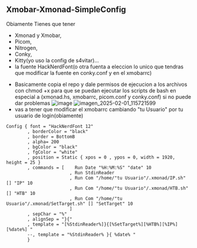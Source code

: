 Xmobar-Xmonad-SimpleConfig
--------------------------------------
Obiamente Tienes que tener
- Xmonad y Xmobar,
- Picom,
- Nitrogen,
- Conky,
- Kitty(yo uso la config de s4vitar)...
- la fuente HackNerdFont(o otra fuenta a eleccion lo unico que tendras que modificar la fuente en conky.conf y en el xmobarrc)
* Basicamente copia el repo y dale permisos de ejecucion a los archivos con chmod +x para que se puedan ejecutar los scripts de bash en especial a (xmonad.hs, xmobarrc, picom.conf y conky.conf) si no puede dar problemas
![image](https://github.com/user-attachments/assets/e243351a-5bbd-4c6e-8f54-79716fd92e2d)
![imagen_2025-02-01_115721599](https://github.com/user-attachments/assets/085926e8-bd28-4f7a-b807-8fbe03c41e43)
* vas a tener que modificar el xmobarrc cambiando "tu Usuario" por tu usuario de login(obiamente)
```haskell//
Config { font = "HackNerdFont 12"
        , borderColor = "black"
        , border = BottomB
        , alpha= 200
        , bgColor = "black"
        , fgColor = "white"
        , position = Static { xpos = 0 , ypos = 0, width = 1920, height = 25 }
        , commands = [    Run Date "%H:%M:%S" "date" 10
                        , Run StdinReader
                        , Run Com "/home/"tu Usuario"/.xmonad/IP.sh" [] "IP" 10
                        , Run Com "/home/"tu Usuario"/.xmonad/HTB.sh" [] "HTB" 10
                        , Run Com "/home/"tu Usuario"/.xmonad/SetTarget.sh" [] "SetTarget" 10
                        ]
        , sepChar = "%"
        , alignSep = "}{"
        , template = "[%StdinReader%]}{[%SetTarget%][%HTB%][%IP%][%date%] "
        --, template = "%StdinReader% }{ %date% "
        }
```
